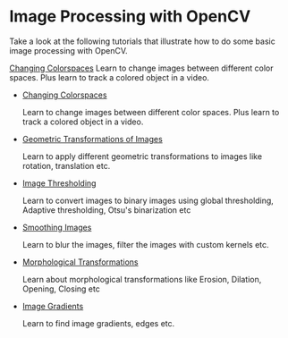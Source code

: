 # Image Processing with OpenCV

Take a look at the following tutorials that illustrate how to do some basic image processing with OpenCV.

[Changing Colorspaces](https://docs.opencv.org/4.x/df/d9d/tutorial_py_colorspaces.html)
Learn to change images between different color spaces. Plus learn to track a colored object in a video.


<ul>
    <li>
        <p class="startli"><a class="el" href="https://docs.opencv.org/4.x/df/d9d/tutorial_py_colorspaces.html">Changing Colorspaces</a></p>
        <p class="startli">Learn to change images between different color spaces. Plus learn to track a colored object in a video.</p>
    </li>
    <li>
        <p class="startli"><a class="el" href="https://docs.opencv.org/4.x/da/d6e/tutorial_py_geometric_transformations.html">Geometric Transformations of Images</a></p>
        <p class="startli">Learn to apply different geometric transformations to images like rotation, translation etc.</p>
    </li>
    <li>
        <p class="startli"><a class="el" href="https://docs.opencv.org/4.x/d7/d4d/tutorial_py_thresholding.html">Image Thresholding</a></p>
        <p class="startli">Learn to convert images to binary images using global thresholding, Adaptive thresholding, Otsu's binarization etc</p>
    </li>
    <li>
        <p class="startli"><a class="el" href="https://docs.opencv.org/4.x/d4/d13/tutorial_py_filtering.html">Smoothing Images</a></p>
        <p class="startli">Learn to blur the images, filter the images with custom kernels etc.</p>
    </li>
    <li>
        <p class="startli"><a class="el" href="https://docs.opencv.org/4.x/d9/d61/tutorial_py_morphological_ops.html">Morphological Transformations</a></p>
        <p class="startli">Learn about morphological transformations like Erosion, Dilation, Opening, Closing etc</p>
    </li>
    <li>
        <p class="startli"><a class="el" href="https://docs.opencv.org/4.x/d5/d0f/tutorial_py_gradients.html">Image Gradients</a></p>
        <p class="startli">Learn to find image gradients, edges etc.</p>
    </li>
</ul>

